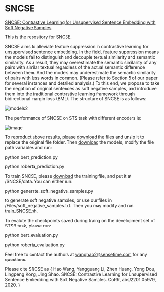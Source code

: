 # SNCSE
[SNCSE: Contrastive Learning for Unsupervised Sentence Embedding with Soft Negative Samples](https://arxiv.org/abs/2201.05979)

This is the repository for SNCSE.

SNCSE aims to alleviate feature suppression in contrastive learning for unsupervised sentence embedding. In the field, feature suppression means the models fail to distinguish and decouple textual similarity and semantic similarity. As a result, they may overestimate the semantic similarity of any pairs with similar textual regardless of the actual semantic difference between them. And the models may underestimate the semantic similarity of pairs with less words in common. (Please refer to Section 5 of our paper for several instances and detailed analysis.) To this end, we propose to take the negation of original sentences as soft negative samples, and introduve them into the traditional contrastive learning framework through bidirectional margin loss (BML). The structure of SNCSE is as follows:

![models2](https://user-images.githubusercontent.com/49329979/149649193-849afb0a-6cdf-4944-90ff-eb917ef8653a.png)

The performance of SNCSE on STS task with different encoders is:

![image](https://user-images.githubusercontent.com/49329979/149649862-f33ef789-af2f-495f-b52c-f2336d9ba3f5.png)

To reproduct above results, please [download](https://pan.baidu.com/s/1fkvNRxu-ytbVbtxQhNF4Gw?pwd=9y7y) the files and unzip it to replace the original file folder. Then [download](https://pan.baidu.com/s/10KpCU2v_Wk36OxEBSdykiQ?pwd=0wot) the models, modify the file path variables and run:

python bert_prediction.py

python roberta_prediction.py

To train SNCSE, please [download](https://huggingface.co/datasets/princeton-nlp/datasets-for-simcse/blob/main/wiki1m_for_simcse.txt) the training file, and put it at /SNCSE/data. You can either run:

python generate_soft_negative_samples.py

to generate soft negative samples, or use our files in /Files/soft_negative_samples.txt. Then you may modify and run train_SNCSE.sh.

To evalute the checkpoints saved during traing on the development set of STSB task, please run:

python bert_evaluation.py

python roberta_evaluation.py

Feel free to contact the authors at wanghao2@sensetime.com for any questions.

Please cite SNCSE as 
{
Hao Wang, Yangguang Li, Zhen Huang, Yong Dou, Lingpeng Kong, Jing Shao. 
SNCSE: Contrastive Learning for Unsupervised Sentence Embedding with Soft Negative Samples.
CoRR, abs/2201.05979, 2020.
}

